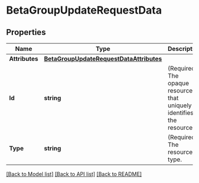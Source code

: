 # BetaGroupUpdateRequestData

## Properties

Name | Type | Description | Notes
------------ | ------------- | ------------- | -------------
**Attributes** | [**BetaGroupUpdateRequestDataAttributes**](BetaGroupUpdateRequest.Data.Attributes.md) |  | [optional] 
**Id** | **string** | (Required) The opaque resource ID that uniquely identifies the resource. | 
**Type** | **string** | (Required) The resource type. | 

[[Back to Model list]](../README.md#documentation-for-models) [[Back to API list]](../README.md#documentation-for-api-endpoints) [[Back to README]](../README.md)


